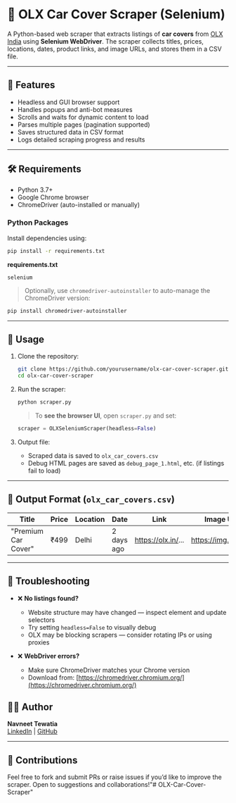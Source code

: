 
# 🚗 OLX Car Cover Scraper (Selenium)

A Python-based web scraper that extracts listings of **car covers** from [OLX India](https://www.olx.in) using **Selenium WebDriver**. The scraper collects titles, prices, locations, dates, product links, and image URLs, and stores them in a CSV file.

---

## 📌 Features

- Headless and GUI browser support
- Handles popups and anti-bot measures
- Scrolls and waits for dynamic content to load
- Parses multiple pages (pagination supported)
- Saves structured data in CSV format
- Logs detailed scraping progress and results

---

## 🛠️ Requirements

- Python 3.7+
- Google Chrome browser
- ChromeDriver (auto-installed or manually)

### Python Packages

Install dependencies using:

```bash
pip install -r requirements.txt
```

**requirements.txt**
```
selenium
```

> Optionally, use `chromedriver-autoinstaller` to auto-manage the ChromeDriver version:
```bash
pip install chromedriver-autoinstaller
```

---

## 🚀 Usage

1. Clone the repository:
   ```bash
   git clone https://github.com/yourusername/olx-car-cover-scraper.git
   cd olx-car-cover-scraper
   ```

2. Run the scraper:
   ```bash
   python scraper.py
   ```

   > To **see the browser UI**, open `scraper.py` and set:
   ```python
   scraper = OLXSeleniumScraper(headless=False)
   ```

3. Output file:
   - Scraped data is saved to `olx_car_covers.csv`
   - Debug HTML pages are saved as `debug_page_1.html`, etc. (if listings fail to load)

---

## 📁 Output Format (`olx_car_covers.csv`)

| Title | Price | Location | Date | Link | Image URL |
|-------|-------|----------|------|------|------------|
| "Premium Car Cover" | ₹499 | Delhi | 2 days ago | https://olx.in/... | https://img.olx.in/... |

---

## 🧠 Troubleshooting

- ❌ **No listings found?**
  - Website structure may have changed — inspect element and update selectors
  - Try setting `headless=False` to visually debug
  - OLX may be blocking scrapers — consider rotating IPs or using proxies

- ❌ **WebDriver errors?**
  - Make sure ChromeDriver matches your Chrome version
  - Download from: [https://chromedriver.chromium.org/](https://chromedriver.chromium.org/)


## 👨‍💻 Author

**Navneet Tewatia**  
[LinkedIn](https://www.linkedin.com/in/navneettewatia/) | [GitHub](https://github.com/navneet-97)

---

## 🙌 Contributions

Feel free to fork and submit PRs or raise issues if you’d like to improve the scraper. Open to suggestions and collaborations!"# OLX-Car-Cover-Scraper" 
